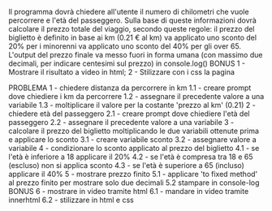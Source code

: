 Il programma dovrà chiedere all'utente il numero di chilometri che vuole percorrere e l'età del passeggero.
Sulla base di queste informazioni dovrà calcolare il prezzo totale del viaggio, secondo queste regole:
il prezzo del biglietto è definito in base ai km (0.21 € al km)
va applicato uno sconto del 20% per i minorenni
va applicato uno sconto del 40% per gli over 65.
L'output del prezzo finale va messo fuori in forma umana (con massimo due decimali, per indicare centesimi sul prezzo) in console.log()
BONUS
1 - Mostrare il risultato a video in html;
2 - Stilizzare con i css la pagina


PROBLEMA
1 - chiedere distanza da percorrere in km
    1.1 - creare prompt dove chiediere i km da percorrere
    1.2 - assegnare il precedente valore a una variabile
    1.3 - moltiplicare il valore per la costante 'prezzo al km' (0.21) 
2 - chiedere età del passeggero
    2.1 - creare prompt dove chiediere l'età del passeggero
    2.2 - assegnare il precedente valore a una variabile
3 - calcolare il prezzo del biglietto moltiplicando le due variabili        ottenute prima e applicare lo sconto
    3.1 - creare variabile sconto
    3.2 - assegnare valore a variabile
4 - condizionare lo sconto applicato al prezzo del biglietto 
    4.1 - se l'età è inferiore a 18 applicare il 20%
    4.2 - se l'età è compresa tra 18 e 65 (escluso) non si applica sconto
    4.3 - se l'età è superiore a 65 (incluso) applicare il 40%
5 - mostrare prezzo finito
    5.1 - applicare 'to fixed method' al prezzo finito per mostrare solo due decimali
    5.2 stampare in console-log
BONUS
6 - mostrare in video tramite html
    6.1 - mandare in video tramite innerhtml
    6.2 - stilizzare in html e css